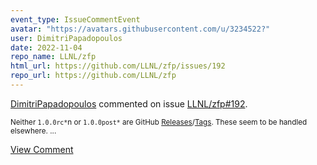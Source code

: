 ```yaml
---
event_type: IssueCommentEvent
avatar: "https://avatars.githubusercontent.com/u/3234522?"
user: DimitriPapadopoulos
date: 2022-11-04
repo_name: LLNL/zfp
html_url: https://github.com/LLNL/zfp/issues/192
repo_url: https://github.com/LLNL/zfp
---
```


<a href='https://github.com/DimitriPapadopoulos' target='_blank'>DimitriPapadopoulos</a> commented on issue <a href='https://github.com/LLNL/zfp/issues/192' target='_blank'>LLNL/zfp#192</a>.

<small>Neither `1.0.0rc*`n or `1.0.0post*` are GitHub [Releases](https://github.com/LLNL/zfp/releases)/[Tags](https://github.com/LLNL/zfp/tags). These seem to be handled elsewhere....</small>

<a href='https://github.com/LLNL/zfp/issues/192' target='_blank'>View Comment</a>